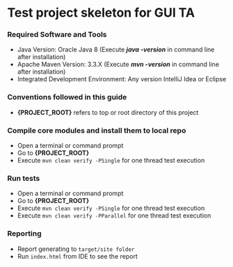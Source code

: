 # Test project skeleton for GUI TA

### Required Software and Tools
* Java Version: Oracle Java 8 (Execute **_java -version_** in command line after installation)
* Apache Maven Version: 3.3.X (Execute **_mvn -version_** in command line after installation)
* Integrated Development Environment: Any version IntelliJ Idea or Eclipse

### Conventions followed in this guide
* **{PROJECT_ROOT}** refers to top or root directory of this project

### Compile core modules and install them to local repo
* Open a terminal or command prompt
* Go to **{PROJECT_ROOT}**
* Execute `mvn clean verify -PSingle` for one thread test execution

### Run tests
* Open a terminal or command prompt
* Go to **{PROJECT_ROOT}**
* Execute `mvn clean verify -PSingle` for one thread test execution
* Execute `mvn clean verify -PParallel` for one thread test execution

### Reporting
* Report generating to `target/site folder`
* Run `index.html` from IDE to see the report